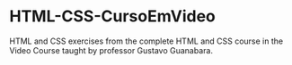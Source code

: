 # HTML-CSS-CursoEmVideo
 HTML and CSS exercises from the complete HTML and CSS course in the Video Course taught by professor Gustavo Guanabara.
